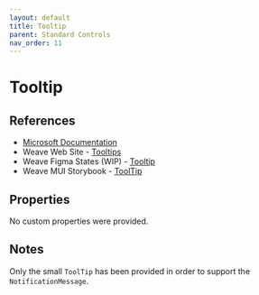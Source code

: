 ```yaml
---
layout: default
title: Tooltip
parent: Standard Controls
nav_order: 11
---
```


# Tooltip

## References
- [Microsoft Documentation](https://learn.microsoft.com/en-us/dotnet/desktop/wpf/controls/tooltip?view=netframeworkdesktop-4.8&viewFallbackFrom=netdesktop-7.0)
- Weave Web Site - [Tooltips](https://weave.autodesk.com/web/components/tooltips)
- Weave Figma States (WIP) - [Tooltip](https://www.figma.com/file/ALLi7jxsFfwlJKiXkz7YAa/2.0-dev-ref?type=design&node-id=603%3A112332&mode=dev)
- Weave MUI Storybook - [ToolTip](https://pages.git.autodesk.com/design-system/weave-mui/?path=/story/components-tooltip--small)

## Properties
No custom properties were provided.

## Notes
Only the small `ToolTip` has been provided in order to support the `NotificationMessage`.
